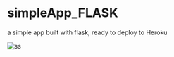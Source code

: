 # simpleApp_FLASK
a simple app built with flask, ready to deploy to Heroku

![ss](https://user-images.githubusercontent.com/32107652/134775021-659d1384-0c37-43a7-b373-593d87f2b475.png)

